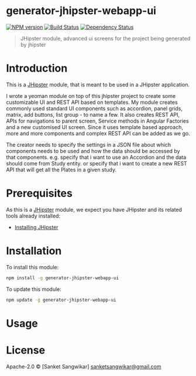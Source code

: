 # generator-jhipster-webapp-ui
[![NPM version][npm-image]][npm-url] [![Build Status][travis-image]][travis-url] [![Dependency Status][daviddm-image]][daviddm-url]
> JHipster module, advanced ui screens for the project being generated by jhipster

# Introduction

This is a [JHipster](http://jhipster.github.io/) module, that is meant to be used in a JHipster application.

I wrote a yeoman module on top of this jhipster project to create some customizable UI and REST API based on templates. My module creates commonly used standard UI components such as accordion, panel grids, matrix, add buttons, list group - to name a few.  It also creates REST API, APIs for navigations to parent screen, Service methods in Angular Factories and a new customised UI screen. Since it uses template based approach, more and more components and complex REST API can be added as we go. 

The creator needs to specify the settings in a JSON file about which components needs to be used and how the data should be accessed by that components. e.g. specify that i want to use an Accordion and the data should come from Study entity.   or specify that i want to create a new REST API that will get all the Plates in a given study.

# Prerequisites

As this is a [JHipster](http://jhipster.github.io/) module, we expect you have JHipster and its related tools already installed:

- [Installing JHipster](https://jhipster.github.io/installation.html)

# Installation

To install this module:

```bash
npm install -g generator-jhipster-webapp-ui
```

To update this module:
```bash
npm update -g generator-jhipster-webapp-ui
```

# Usage

# License

Apache-2.0 © [Sanket Sangwikar]
sanketsangwikar@gmail.com

[npm-image]: https://img.shields.io/npm/v/generator-jhipster-webapp-ui.svg
[npm-url]: https://npmjs.org/package/generator-jhipster-webapp-ui
[travis-image]: https://travis-ci.org/sanketsw/generator-jhipster-webapp-ui.svg?branch=master
[travis-url]: https://travis-ci.org/sanketsw/generator-jhipster-webapp-ui
[daviddm-image]: https://david-dm.org/sanketsw/generator-jhipster-webapp-ui.svg?theme=shields.io
[daviddm-url]: https://david-dm.org/sanketsw/generator-jhipster-module
